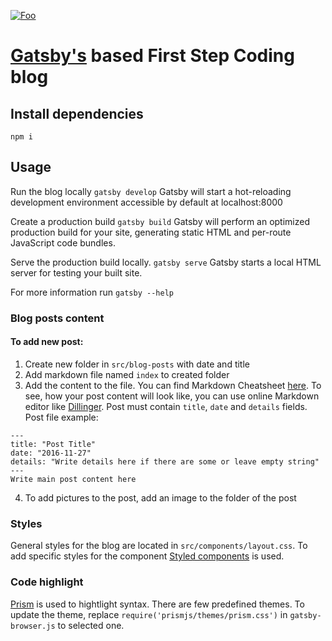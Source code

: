 [![Foo](https://www.firststepcoding.com/static/media/fsc_logo.c94f17b9.png)](https://www.firststepcoding.com)

# [Gatsby's](https://www.gatsbyjs.org) based First Step Coding blog

## Install dependencies
```npm i```

## Usage
Run the blog locally
```gatsby develop```
Gatsby will start a hot-reloading development environment accessible by default at localhost:8000

Create a production build
```gatsby build```
Gatsby will perform an optimized production build for your site, generating static HTML and per-route JavaScript code bundles.


Serve the production build locally.
```gatsby serve```
Gatsby starts a local HTML server for testing your built site.

For more information run `gatsby --help`


### Blog posts content
#### To add new post:
1. Create new folder in `src/blog-posts` with date and title
2. Add markdown file named `index` to created folder
3. Add the content to the file. You can find Markdown Cheatsheet [here](https://github.com/adam-p/markdown-here/wiki/Markdown-Cheatsheet). To see, how your post content will look like, you can use online Markdown editor like [Dillinger](https://dillinger.io/).
Post must contain `title`, `date` and `details` fields.
   Post file example:
```
---
title: "Post Title"
date: "2016-11-27"
details: "Write details here if there are some or leave empty string"
---
Write main post content here
```
4. To add pictures to the post, add an image to the folder of the post

### Styles
General styles for the blog are located in `src/components/layout.css`. To add specific styles for the component [Styled components](https://www.styled-components.com/) is used.

### Code highlight
[Prism](https://prismjs.com/) is used to hightlight syntax. There are few predefined themes. To update the theme, replace `require('prismjs/themes/prism.css')` in `gatsby-browser.js` to selected one.
